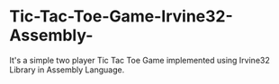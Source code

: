 # Tic-Tac-Toe-Game-Irvine32-Assembly-
It's a simple two player Tic Tac Toe Game implemented using Irvine32 Library in Assembly Language.
